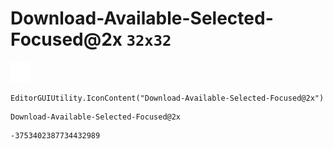 # Download-Available-Selected-Focused@2x `32x32`
<img src="/img/Download-Available-Selected-Focused@2x.png" width=32 height=32>

``` CSharp
EditorGUIUtility.IconContent("Download-Available-Selected-Focused@2x")
```
```
Download-Available-Selected-Focused@2x
```
```
-3753402387734432989
```
